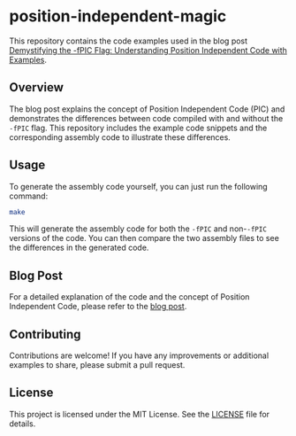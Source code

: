 # position-independent-magic

This repository contains the code examples used in the blog post [Demystifying the -fPIC Flag: Understanding Position Independent Code with Examples](https://gabref.github.io/blog/posts/demystifying-the-fpic-flag-understanding-position-independent-code-with-examples/).

## Overview

The blog post explains the concept of Position Independent Code (PIC) and demonstrates the differences between code compiled with and without the `-fPIC` flag. This repository includes the example code snippets and the corresponding assembly code to illustrate these differences.

## Usage

To generate the assembly code yourself, you can just run the following command:

```bash
make
```

This will generate the assembly code for both the `-fPIC` and non-`-fPIC` versions of the code. You can then compare the two assembly files to see the differences in the generated code.

## Blog Post

For a detailed explanation of the code and the concept of Position Independent Code, please refer to the [blog post](https://gabref.github.io/blog/posts/demystifying-the-fpic-flag-understanding-position-independent-code-with-examples/).

## Contributing

Contributions are welcome! If you have any improvements or additional examples to share, please submit a pull request.

## License

This project is licensed under the MIT License. See the [LICENSE](LICENSE) file for details.
